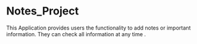 # Notes_Project
This Application provides users the functionality to add notes or important information. 
They can check all information at any time . 
